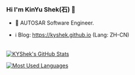 ### Hi I'm KinYu Shek(石) 👋

- 🚗 AUTOSAR Software Engineer.

- ℹ️ Blog: https://kyshek.github.io (Lang: ZH-CN)

###### 

[![KYShek's GitHub Stats](https://github-readme-stats.vercel.app/api?username=KYShek&theme=github_dark&show_icons=true&?count_private=true)](https://github.com/anuraghazra/github-readme-stats)

[![Most Used Languages](https://github-readme-stats.vercel.app/api/top-langs/?username=KYShek&layout=compact&theme=github_dark&&show_icons=true&hide=tex,Cmake,Batchfile)](https://github.com/anuraghazra/github-readme-stats)

<!--
**KYShek/KYShek** is a ✨ _special_ ✨ repository because its `README.md` (this file) appears on your GitHub profile.
